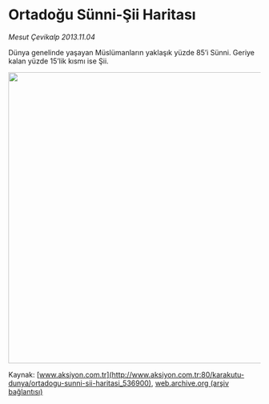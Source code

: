 # Ortadoğu Sünni-Şii Haritası

*Mesut Çevikalp 2013.11.04*

<div class="pNewsDetailMainContent" itemprop="articleBody">
 <p>
  Dünya genelinde yaşayan Müslümanların yaklaşık yüzde 85’i Sünni. Geriye kalan yüzde 15’lik kısmı ise Şii.
 </p>
 <p>
  <img alt="" height="581" src="http://web.archive.org/web/20150205070710im_/http://medya.aksiyon.com.tr/aksiyon/2013/11/04/sunni-sii.png"/>
 </p>
</div>


Kaynak: [www.aksiyon.com.tr](http://www.aksiyon.com.tr:80/karakutu-dunya/ortadogu-sunni-sii-haritasi_536900), [web.archive.org (arşiv bağlantısı)](http://web.archive.org/web/20150205070710/http://www.aksiyon.com.tr:80/karakutu-dunya/ortadogu-sunni-sii-haritasi_536900)
